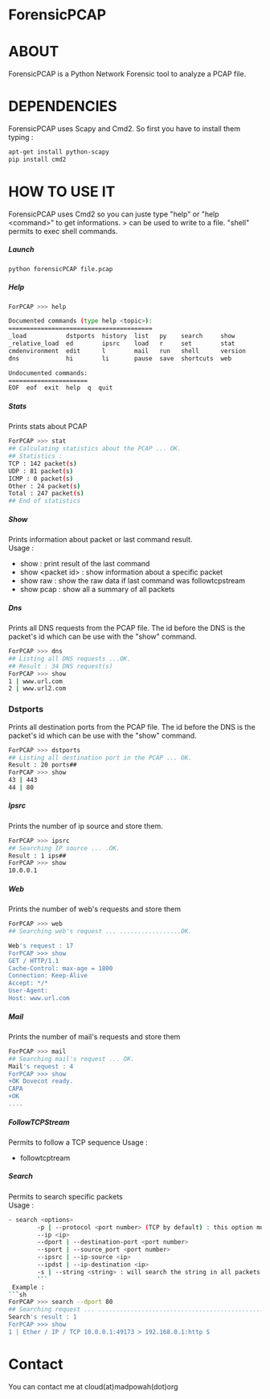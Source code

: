 ForensicPCAP
============
ABOUT
============
ForensicPCAP is a Python Network Forensic tool to analyze a PCAP file.

DEPENDENCIES
============
ForensicPCAP uses Scapy and Cmd2. So first you have to install them typing :
```sh
apt-get install python-scapy
pip install cmd2
```
HOW TO USE IT
============
ForensicPCAP uses Cmd2 so you can juste type "help" or "help &lt;command&gt;" to get informations.  &gt; can be used to write to a file. "shell" permits to exec shell commands.
##### Launch
```sh
python forensicPCAP file.pcap
```
##### Help
```sh
ForPCAP >>> help

Documented commands (type help <topic>):
========================================
_load           dstports  history  list   py    search     show   
_relative_load  ed        ipsrc    load   r     set        stat   
cmdenvironment  edit      l        mail   run   shell      version
dns             hi        li       pause  save  shortcuts  web    

Undocumented commands:
======================
EOF  eof  exit  help  q  quit
```
##### Stats
Prints stats about PCAP
```sh
ForPCAP >>> stat
## Calculating statistics about the PCAP ... OK.
## Statistics :
TCP : 142 packet(s)
UDP : 81 packet(s)
ICMP : 0 packet(s)
Other : 24 packet(s)
Total : 247 packet(s)
## End of statistics
```
##### Show
Prints information about packet or last command result.<br />Usage : 
- show : print result of the last command
- show &lt;packet id&gt; : show information about a specific packet
- show raw : show the raw data if last command was followtcpstream
- show pcap : show all a summary of all packets

##### Dns
Prints all DNS requests from the PCAP file. The id before the DNS is the packet's id which can be use with the "show" command.
```sh
ForPCAP >>> dns
## Listing all DNS requests ...OK.
## Result : 34 DNS request(s)
ForPCAP >>> show
1 | www.url.com
2 | www.url2.com
```
### Dstports
Prints all destination ports from the PCAP file. The id before the DNS is the packet's id which can be use with the "show" command.
```sh
ForPCAP >>> dstports
## Listing all destination port in the PCAP ... OK.
Result : 20 ports##
ForPCAP >>> show
43 | 443
44 | 80
```
##### Ipsrc
Prints the number of ip source and store them.
```sh
ForPCAP >>> ipsrc
## Searching IP source ... .OK.
Result : 1 ips##
ForPCAP >>> show
10.0.0.1
```
##### Web
Prints the number of web's requests and store them
```sh
ForPCAP >>> web
## Searching web's request ... .................OK.

Web's request : 17
ForPCAP >>> show
GET / HTTP/1.1
Cache-Control: max-age = 1800
Connection: Keep-Alive
Accept: */*
User-Agent: 
Host: www.url.com
```

##### Mail
Prints the number of mail's requests and store them
```sh
ForPCAP >>> mail
## Searching mail's request ... OK.
Mail's request : 4
ForPCAP >>> show
+OK Dovecot ready.
CAPA
+OK
....
```
##### FollowTCPStream
Permits to follow a TCP sequence
Usage :
- followtcptream <packet ID>

##### Search
Permits to search specific packets<br />
Usage :
```sh
- search <options>
        -p | --protocol <port number> (TCP by default) : this option must be the first option if changed
        --ip <ip>
        --dport | --destination-port <port number>
        --sport | --source_port <port number>
        --ipsrc | --ip-source <ip>
        --ipdst | --ip-destination <ip>
        -s | --string <string> : will search the string in all packets
        ```
 Example :
```sh
ForPCAP >>> search --dport 80
## Searching request ... ..............................................................................................................
Search's result : 1
ForPCAP >>> show
1 | Ether / IP / TCP 10.0.0.1:49173 > 192.168.0.1:http S
```
Contact
============
You can contact me at cloud(at)madpowah(dot)org

